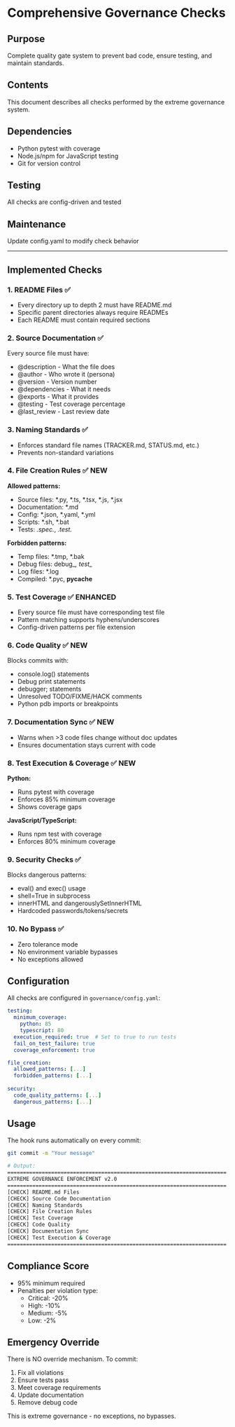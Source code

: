 # Comprehensive Governance Checks

## Purpose
Complete quality gate system to prevent bad code, ensure testing, and maintain standards.

## Contents
This document describes all checks performed by the extreme governance system.

## Dependencies
- Python pytest with coverage
- Node.js/npm for JavaScript testing
- Git for version control

## Testing
All checks are config-driven and tested

## Maintenance
Update config.yaml to modify check behavior

---

## Implemented Checks

### 1. README Files ✅
- Every directory up to depth 2 must have README.md
- Specific parent directories always require READMEs
- Each README must contain required sections

### 2. Source Documentation ✅
Every source file must have:
- @description - What the file does
- @author - Who wrote it (persona)
- @version - Version number
- @dependencies - What it needs
- @exports - What it provides
- @testing - Test coverage percentage
- @last_review - Last review date

### 3. Naming Standards ✅
- Enforces standard file names (TRACKER.md, STATUS.md, etc.)
- Prevents non-standard variations

### 4. File Creation Rules ✅ NEW
**Allowed patterns:**
- Source files: *.py, *.ts, *.tsx, *.js, *.jsx
- Documentation: *.md
- Config: *.json, *.yaml, *.yml
- Scripts: *.sh, *.bat
- Tests: *.spec.*, *.test.*

**Forbidden patterns:**
- Temp files: *.tmp, *.bak
- Debug files: debug_*, test_*
- Log files: *.log
- Compiled: *.pyc, __pycache__

### 5. Test Coverage ✅ ENHANCED
- Every source file must have corresponding test file
- Pattern matching supports hyphens/underscores
- Config-driven patterns per file extension

### 6. Code Quality ✅ NEW
Blocks commits with:
- console.log() statements
- Debug print statements
- debugger; statements
- Unresolved TODO/FIXME/HACK comments
- Python pdb imports or breakpoints

### 7. Documentation Sync ✅ NEW
- Warns when >3 code files change without doc updates
- Ensures documentation stays current with code

### 8. Test Execution & Coverage ✅ NEW
**Python:**
- Runs pytest with coverage
- Enforces 85% minimum coverage
- Shows coverage gaps

**JavaScript/TypeScript:**
- Runs npm test with coverage
- Enforces 80% minimum coverage

### 9. Security Checks ✅
Blocks dangerous patterns:
- eval() and exec() usage
- shell=True in subprocess
- innerHTML and dangerouslySetInnerHTML
- Hardcoded passwords/tokens/secrets

### 10. No Bypass ✅
- Zero tolerance mode
- No environment variable bypasses
- No exceptions allowed

## Configuration

All checks are configured in `governance/config.yaml`:

```yaml
testing:
  minimum_coverage:
    python: 85
    typescript: 80
  execution_required: true  # Set to true to run tests
  fail_on_test_failure: true
  coverage_enforcement: true

file_creation:
  allowed_patterns: [...]
  forbidden_patterns: [...]
  
security:
  code_quality_patterns: [...]
  dangerous_patterns: [...]
```

## Usage

The hook runs automatically on every commit:

```bash
git commit -m "Your message"

# Output:
======================================================================
EXTREME GOVERNANCE ENFORCEMENT v2.0
======================================================================
[CHECK] README.md Files
[CHECK] Source Code Documentation  
[CHECK] Naming Standards
[CHECK] File Creation Rules
[CHECK] Test Coverage
[CHECK] Code Quality
[CHECK] Documentation Sync
[CHECK] Test Execution & Coverage
======================================================================
```

## Compliance Score

- 95% minimum required
- Penalties per violation type:
  - Critical: -20%
  - High: -10%
  - Medium: -5%
  - Low: -2%

## Emergency Override

There is NO override mechanism. To commit:
1. Fix all violations
2. Ensure tests pass
3. Meet coverage requirements
4. Update documentation
5. Remove debug code

This is extreme governance - no exceptions, no bypasses.